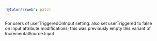 ```yaml
---
'@tutor/rrweb': patch
---
```


For users of userTriggeredOnInput setting: also set userTriggered to false on Input attribute modifications; this was previously empty this variant of IncrementalSource.Input
